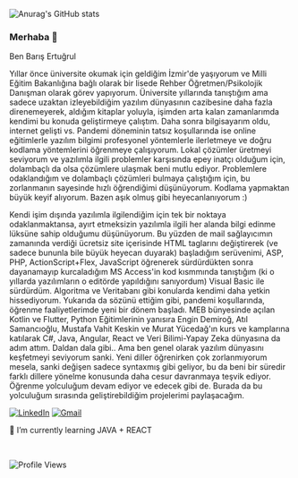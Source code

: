 ![Anurag's GitHub stats](https://github-readme-stats.vercel.app/api?username=barisertugrul&show_icons=true&theme=blue-green)

### Merhaba 👋
Ben Barış Ertuğrul

Yıllar önce üniversite okumak için geldiğim İzmir'de yaşıyorum ve Milli Eğitim Bakanlığına bağlı olarak bir lisede Rehber Öğretmen/Psikolojik Danışman olarak görev yapıyorum.
Üniversite yıllarında tanıştığım ama sadece uzaktan izleyebildiğim yazılım dünyasının cazibesine daha fazla direnemeyerek, aldığım kitaplar yoluyla, işimden arta kalan zamanlarımda kendimi bu konuda geliştirmeye çalıştım. Daha sonra bilgisayarım oldu, internet gelişti vs. Pandemi döneminin tatsız koşullarında ise online eğitimlerle yazılım bilgimi profesyonel yöntemlerle ilerletmeye ve doğru kodlama yöntemlerini öğrenmeye çalışıyorum. Lokal çözümler üretmeyi seviyorum ve yazılımla ilgili problemler karşısında epey inatçı olduğum için, dolambaçlı da olsa çözümlere ulaşmak beni mutlu ediyor. Problemlere odaklandığım ve dolambaçlı çözümleri bulmaya çalıştığım için, bu zorlanmanın sayesinde hızlı öğrendiğimi düşünüyorum. Kodlama yapmaktan büyük keyif alıyorum. Bazen aşık olmuş gibi heyecanlanıyorum :)

Kendi işim dışında yazılımla ilgilendiğim için tek bir noktaya odaklanmaktansa, ayırt etmeksizin yazılımla ilgili her alanda bilgi edinme lüksüne sahip olduğumu düşünüyorum. Bu yüzden de mail sağlayıcımın zamanında verdiği ücretsiz site içerisinde HTML taglarını değiştirerek (ve sadece bununla bile büyük heyecan duyarak) başladığım serüvenimi, ASP, PHP, ActionScript+Flex, JavaScript öğrenerek sürdürdükten sonra dayanamayıp kurcaladığım MS Access'in kod kısmmında tanıştığım (ki o yıllarda yazılımların o editörde yapıldığını sanıyordum) Visual Basic ile sürdürdüm. Algoritma ve Veritabanı gibi konularda kendimi daha yetkin hissediyorum. Yukarıda da sözünü ettiğim gibi, pandemi koşullarında, öğrenme faaliyetlerimde yeni bir dönem başladı. MEB bünyesinde açılan Kotlin ve Flutter, Python Eğitimlerinin yanısıra Engin Demiroğ, Atıl Samancıoğlu, Mustafa Vahit Keskin ve Murat Yücedağ'ın kurs ve kamplarına katılarak C#, Java, Angular, React ve Veri Bilimi-Yapay Zeka dünyasına da adım attım. Daldan dala gibi.. Ama ben genel olarak yazılım dünyasını keşfetmeyi seviyorum sanki. Yeni diller öğrenirken çok zorlanmıyorum mesela, sanki değişen sadece syntaxmış gibi geliyor, bu da beni bir süredir farklı dillere yönelme konusunda daha cesur davranmaya teşvik ediyor. Öğrenme yolculuğum devam ediyor ve edecek gibi de. Burada da bu yolculuğum sırasında geliştirebildiğim projelerimi paylaşacağım.

[<img alt="LinkedIn" src="https://img.shields.io/badge/linkedin%20-%230077B5.svg?&style=for-the-badge&logo=linkedin&logoColor=white"/>](https://www.linkedin.com/in/barisertugrul/) [<img alt="Gmail" src="https://img.shields.io/badge/@B.ERTUGRUL.EPOSTA@GMAIL.COM-D1483?style=for-the-badge&logo=gmail&logoColor=white" />](b.ertugrul.eposta@gmail.com)



🌱 I’m currently learning JAVA + REACT

<br/>

![Profile Views](https://komarev.com/ghpvc/?username=barisertugrul&style=plastic)
<!--
**barisertugrul/barisertugrul** is a ✨ _special_ ✨ repository because its `README.md` (this file) appears on your GitHub profile.

Here are some ideas to get you started:

- 🔭 I’m currently working on ...
- 🌱 I’m currently learning ...
- 👯 I’m looking to collaborate on ...
- 🤔 I’m looking for help with ...
- 💬 Ask me about ...
- 📫 How to reach me: ...
- 😄 Pronouns: ...
- ⚡ Fun fact: ...
-->

